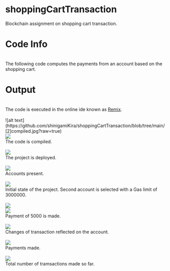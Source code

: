 # shoppingCartTransaction
Blockchain assignment on shopping cart transaction.

# Code Info
<br>
The following code computes the payments from an account based on the shopping cart.
<br>

# Output
<br>
The code is executed in the online ide known as <a href="http://remix.ethereum.org/">Remix</a>. <br> <br>
![alt text](https://github.com/shinigamiKira/shoppingCartTransaction/blob/tree/main/[2]compiled.jpg?raw=true)<br>
<img src="https://github.com/shinigamiKira/shoppingCartTransaction/tree/main/resources/[2]compiled.jpg"> <br>
The code is compiled. <br> <br>
<img src="./resources/[3]deployed"> <br>
The project is deployed. <br> <br>
<img src="./resources/[4]accounts"> <br>
Accounts present. <br> <br>
<img src="./resources/[5]initial_state"> <br>
Initial state of the project. Second account is selected with a Gas limit of 3000000. <br> <br>
<img src="./resources/[6]paid"> <br>
<img src="./resources/[7]paid_status"> <br>
Payment of 5000 is made. <br> <br>
<img src="./resources/[8]acc_status_post_payments"> <br>
Changes of transaction reflected on the account. <br> <br>
<img src="./resources/[9]amt_transacted"> <br>
Payments made. <br> <br>
<img src="./resources/[10]no_of_transactions"> <br>
Total number of tramsactions made so far.
